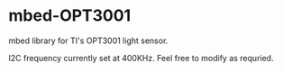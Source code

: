 # mbed-OPT3001

mbed library for TI's OPT3001 light sensor.

I2C frequency currently set at 400KHz. Feel free to modify as requried.
